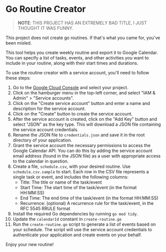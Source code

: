 # Go Routine Creator

> **NOTE**: THIS PROJECT HAS AN EXTREMELY BAD TITLE, I JUST THOUGHT IT WAS FUNNY.

This project does not create go routines. If that's what you came for, you've been misled.

This tool helps you create weekly routine and export it to Google Calendar. You can specify a list of tasks, events, and other activities you want to include in your routine, along with their start times and durations.

To use the routine creator with a service account, you'll need to follow these steps:

1. Go to the [Google Cloud Console](https://console.cloud.google.com/) and select your project.
2. Click on the hamburger menu in the top-left corner, and select "IAM & Admin" > "Service accounts".
3. Click on the "Create service account" button and enter a name and description for the service account.
4. Click on the "Create" button to create the service account.
5. After the service account is created, click on the "Add Key" button and select "JSON" as the key type. This will download a JSON file containing the service account credentials.
6. Rename the JSON file to `credentials.json` and save it in the root directory of your application.
7. Grant the service account the necessary permissions to access the Google Calendar API. You can do this by adding the service account email address (found in the JSON file) as a user with appropriate access to the calendar in question.
8. Create a file, `schedule.csv`, with your desired routine. Use `schedule.csv.sample` to start. Each row in the CSV file represents a single task or event, and includes the following columns:
   - Title: The title or name of the task/event
   - Start Time: The start time of the task/event (in the format HH:MM:SS)
   - End Time: The end time of the task/event (in the format HH:MM:SS)
   - Recurrence: (optional) A recurrence rule for the task/event, in the RFC 5545 RRULE format
9. Install the required Go dependencies by running `go mod tidy`.
10. Update the `calendarId` constant in `create-routine.go`
11. Run the `create-routine.go` script to generate a list of events based on your schedule. The script will use the service account credentials to authenticate your application and create events on your behalf.

Enjoy your new routine!

